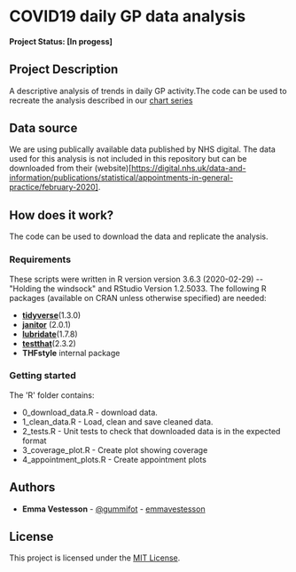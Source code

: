 # COVID19 daily GP data analysis

#### Project Status: [In progess]

## Project Description

A descriptive analysis of trends in daily GP activity.The code can be used to recreate the analysis described in our  [chart series](https://www.health.org.uk/news-and-comment/charts-and-infographics/how-might-covid-19-have-affected-peoples-ability-to-see-GP) 
## Data source

We are using publically available data published by NHS digital. The data used for this analysis is not included in this repository but can be downloaded from their (website)[https://digital.nhs.uk/data-and-information/publications/statistical/appointments-in-general-practice/february-2020].

## How does it work?

The code can be used to download the data and replicate the analysis.

### Requirements

These scripts were written in R version version 3.6.3 (2020-02-29) -- "Holding the windsock" and RStudio Version 1.2.5033. 
The following R packages (available on CRAN unless otherwise specified) are needed: 
* [**tidyverse**](https://www.tidyverse.org/)(1.3.0)
* [**janitor**](https://cran.r-project.org/web/packages/janitor/index.html) (2.0.1)
* [**lubridate**](https://cran.r-project.org/web/packages/lubridate/vignettes/lubridate.html)(1.7.8)
* [**testthat**](https://cran.r-project.org/web/packages/testthat/index.html)(2.3.2)
* **THFstyle** internal package


### Getting started

The 'R' folder contains:

* 0_download_data.R - download data.
* 1_clean_data.R - Load, clean and save cleaned data. 
* 2_tests.R - Unit tests to check that downloaded data is in the expected format 
* 3_coverage_plot.R - Create plot showing coverage
* 4_appointment_plots.R - Create appointment plots


## Authors

* **Emma Vestesson** - [@gummifot](https://twitter.com/gummifot) - [emmavestesson](https://github.com/emmavestesson)

## License

This project is licensed under the [MIT License](https://github.com/HFAnalyticsLab/COVID19_daily_GP/blob/master/LICENSE).

